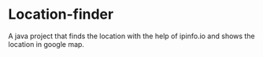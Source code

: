 # Location-finder
A java project that finds the location
with the help of ipinfo.io and shows the location in google map.
